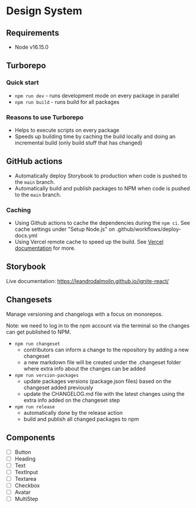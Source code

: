 # Design System

## Requirements

- Node v16.15.0

## Turborepo

### Quick start
- `npm run dev` - runs development mode on every package in parallel
- `npm run build` - runs build for all packages

### Reasons to use Turborepo
- Helps to execute scripts on every package
- Speeds up building time by caching the build locally and doing an incremental build (only build stuff that has changed)

## GitHub actions

- Automatically deploy Storybook to production when code is pushed to the `main` branch.
- Automatically build and publish packages to NPM when code is pushed to the `main` branch.

### Caching

- Using Github actions to cache the dependencies during the `npm ci`. See cache settings under "Setup Node.js" on .github/workflows/deploy-docs.yml
- Using Vercel remote cache to speed up the build. See [Vercel documentation](https://vercel.com/docs/concepts/monorepos/remote-caching#use-remote-caching-from-external-ci/cd) for more.

## Storybook

Live documentation: https://leandrodalmolin.github.io/ignite-react/

## Changesets

Manage versioning and changelogs with a focus on monorepos.

Note: we need to log in to the npm account via the terminal so the changes can get published to NPM.

- `npm run changeset`
  - contributors can inform a change to the repository by adding a new changeset
  - a new markdown file will be created under the .changeset folder where extra info about the changes can be added
- `npm run version-packages`
  - update packages versions (package.json files) based on the changeset added previously
  - update the CHANGELOG.md file with the latest changes using the extra info added on the changeset step
- `npm run release`
  - automatically done by the release action
  - build and publish all changed packages to npm

## Components

- [ ] Button
- [ ] Heading
- [ ] Text
- [ ] TextInput
- [ ] Textarea
- [ ] Checkbox
- [ ] Avatar
- [ ] MultiStep